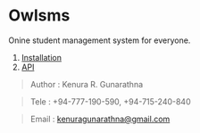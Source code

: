 # Owlsms #

Onine student management system for everyone.

1. [Installation](./README/Installation.md)
2. [API](./README/API.md)

> Author : Kenura R. Gunarathna

> Tele : +94-777-190-590, +94-715-240-840

> Email : kenuragunarathna@gmail.com
